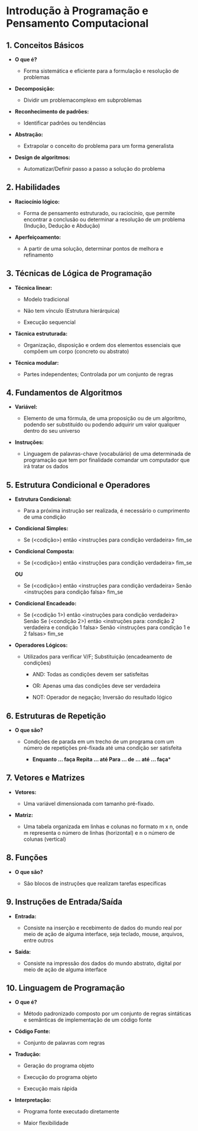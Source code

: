 



# Introdução à Programação e Pensamento Computacional



## 1. Conceitos Básicos

- **O que é?** 
  
  - Forma sistemática e eficiente para a formulação e resolução de problemas

- **Decomposição:** 
  
  - Dividir um problemacomplexo em subproblemas

- **Reconhecimento de padrões:** 
  
  - Identificar padrões ou
    tendências

- **Abstração:** 
  
  - Extrapolar o conceito do problema para um forma generalista

- **Design de algoritmos:** 
  
  - Automatizar/Definir passo a passo a solução do problema



## 2. Habilidades

- **Raciocínio lógico:** 
  
  - Forma de pensamento estruturado, ou raciocínio, que permite encontrar a conclusão ou determinar a resolução de um problema (Indução, Dedução e Abdução)

- **Aperfeiçoamento:** 
  
  - A partir de uma solução, determinar pontos de melhora e refinamento



## 3. Técnicas de Lógica de Programação

- **Técnica linear:** 
  
  - Modelo tradicional
  
  -  Não tem vínculo (Estrutura hierárquica)
  
  - Execução sequencial

- **Tácnica estruturada:** 
  
  - Organização, disposição e ordem dos elementos essenciais que compõem um corpo (concreto ou abstrato)

- **Técnica modular:** 
  
  - Partes independentes; Controlada por um conjunto de regras



## 4. Fundamentos de Algoritmos

- **Variável:** 
  
  - Elemento de uma fórmula, de uma proposição ou de um algoritmo, podendo ser substituído ou podendo adquirir um valor qualquer dentro do seu universo

- **Instruções:** 
  
  - Linguagem de palavras-chave (vocabulário) de uma determinada de programação que tem por finalidade comandar um computador que irá tratar os dados
  
  

## 5. Estrutura Condicional e Operadores

- **Estrutura Condicional:** 
  
  - Para a próxima instrução ser realizada, é necessário o cumprimento de uma condição

- **Condicional Simples:** 
  
  - Se (<codição>) então
    <instruções para condição verdadeira>
    fim_se

- **Condicional Composta:** 
  
  - Se (<codição>) então
    <instruções para condição verdadeira>
    fim_se
  
  **OU**
  
  - Se (<codição>) então
    <instruções para condição verdadeira>
    Senão
    <instruções para condição falsa>
    fim_se

- **Condicional Encadeado:**
  
  - Se (<codição 1>) então
    <instruções para condição verdadeira>
    Senão
    Se (<condição 2>) então
    <instruções para: condição 2 verdadeira e condição 1 falsa>
    Senão
    <instruções para condição 1 e 2 falsas>
    fim_se

- **Operadores Lógicos:** 
  
  - Utilizados para verificar V/F; Substituição (encadeamento de condições)
    
    - AND: Todas as condições devem ser satisfeitas
    
    - OR: Apenas uma das condições deve ser verdadeira
    
    - NOT: Operador de negação; Inversão do resultado lógico



## 6. Estruturas de Repetição

- **O que são?** 
  
  - Condições de parada em um trecho de um programa com um número de repetições pré-fixada  até uma condição ser satisfeita
    
    - **Enquanto ... faça
           Repita ... até
           Para ... de … até … faça***



## 7. Vetores e Matrizes

- **Vetores:** 
  
  - Uma variável dimensionada com tamanho pré-fixado.

- **Matriz:** 
  
  - Uma tabela organizada em linhas e colunas no formato m x n, onde m representa o número de linhas (horizontal) e n o número de colunas (vertical)
  
  

## 8. Funções

- **O que são?** 
  
  - São blocos de instruções que realizam tarefas específicas
  
  

## 9. Instruções de Entrada/Saída

- **Entrada:** 
  
  - Consiste na inserção e recebimento de dados do mundo real por meio de ação de alguma interface, seja teclado, mouse, arquivos, entre outros

- **Saída:** 
  
  - Consiste na impressão dos dados do mundo abstrato, digital por meio de ação de alguma interface
  
  

## 10. Linguagem de Programação

- **O que é?** 
  
  - Método padronizado composto por um conjunto de regras sintáticas e semânticas de implementação de um código fonte

- **Código Fonte:**
  
  - Conjunto de palavras com regras

- **Tradução:** 
  
  - Geração do programa objeto
  
  - Execução do programa objeto
  
  - Execução mais rápida

- **Interpretação:**
  
  - Programa fonte executado diretamente
  
  - Maior flexibilidade
